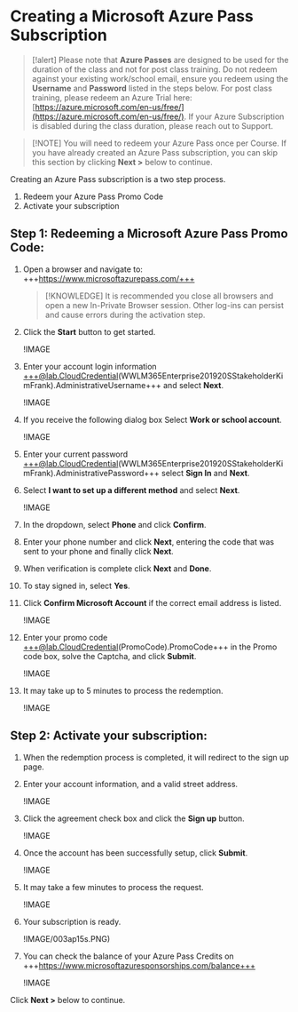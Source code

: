 # Creating a Microsoft Azure Pass Subscription

> [!alert] Please note that **Azure Passes** are designed to be used for the duration of the class and not for post class training. Do not redeem against your existing work/school email, ensure you redeem using the **Username** and **Password** listed in the steps below. For post class training, please redeem an Azure Trial here: [https://azure.microsoft.com/en-us/free/](https://azure.microsoft.com/en-us/free/). If your Azure Subscription is disabled during the class duration, please reach out to Support. 

> [!NOTE] You will need to redeem your Azure Pass once per Course. If you have already created an Azure Pass subscription, you can skip this section by clicking **Next >** below to continue.

Creating an Azure Pass subscription is a two step process.

1. Redeem your Azure Pass Promo Code  
1. Activate your subscription

## Step 1: Redeeming a Microsoft Azure Pass Promo Code:

1. Open a browser and navigate to: +++https://www.microsoftazurepass.com/+++

    > [!KNOWLEDGE] It is recommended you close all browsers and open a new In-Private Browser session. Other log-ins can persist and cause errors during the activation step.

1. Click the **Start** button to get started.
	
    !IMAGE[](https://lodmanuals.blob.core.windows.net/manuals/LODS%20Media/Azure%20Pass%20How-To/Updated_04_28_2020/1.jpg)	

1. Enter your account login information +++@lab.CloudCredential(WWLM365Enterprise201920SStakeholderKimFrank).AdministrativeUsername+++ and select **Next**.

    !IMAGE[](https://lodmanuals.blob.core.windows.net/manuals/LODS%20Media/Azure%20Pass%20How-To/Updated_04_28_2020/2.jpg)

1. If you receive the following dialog box Select **Work or school account**.

    !IMAGE[](https://lodmanuals.blob.core.windows.net/manuals/LODS%20Media/Azure%20Pass%20How-To/Updated_05_09_2024_MFA/00120s.PNG)

1. Enter your current password +++@lab.CloudCredential(WWLM365Enterprise201920SStakeholderKimFrank).AdministrativePassword+++ select **Sign In** and **Next**.

1. Select **I want to set up a different method** and select **Next**.

    !IMAGE[](https://lodmanuals.blob.core.windows.net/manuals/LODS%20Media/Azure%20Pass%20How-To/Updated_05_09_2024_MFA/2_2.jpg)

1. In the dropdown, select **Phone** and click **Confirm**.

1. Enter your phone number and click **Next**, entering the code that was sent to your phone and finally click **Next**.

1. When verification is complete click **Next** and **Done**.

1. To stay signed in, select **Yes**.

1. Click **Confirm Microsoft Account** if the correct email address is listed.

    !IMAGE[](https://lodmanuals.blob.core.windows.net/manuals/LODS%20Media/Azure%20Pass%20How-To/Updated_04_28_2020/3.jpg)
	
1. Enter your promo code +++@lab.CloudCredential(PromoCode).PromoCode+++ in the Promo code box, solve the Captcha, and click **Submit**.

    !IMAGE[](https://lodmanuals.blob.core.windows.net/manuals/LODS%20Media/Azure%20Pass%20How-To/Updated_04_28_2020/4.jpg)
	
1. It may take up to 5 minutes to process the redemption.

    !IMAGE[](https://lodmanuals.blob.core.windows.net/manuals/LODS%20Media/Azure%20Pass%20How-To/Updated_04_28_2020/5.jpg)
	
## Step 2: Activate your subscription:

1. When the redemption process is completed, it will redirect to the sign up page.

1. Enter your account information, and a valid street address.

    !IMAGE[](https://lodmanuals.blob.core.windows.net/manuals/LODS%20Media/Azure%20Pass%20How-To/Updated_04_28_2020/6.jpg)
	
1. Click the agreement check box and click the **Sign up** button.
	
    !IMAGE[](https://lodmanuals.blob.core.windows.net/manuals/LODS%20Media/Azure%20Pass%20How-To/Updated_12_4_2020/Screenshot_4.jpg)
	
1. Once the account has been successfully setup, click **Submit**.

    !IMAGE[](https://lodmanuals.blob.core.windows.net/manuals/LODS%20Media/Azure%20Pass%20How-To/Updated_12_4_2020/Screenshot_1.jpg)

1. It may take a few minutes to process the request.
    
    !IMAGE[](https://lodmanuals.blob.core.windows.net/manuals/LODS%20Media/Azure%20Pass%20How-To/Updated_12_4_2020/Screenshot_3.jpg)
	
1. Your subscription is ready.
	
    !IMAGE[](https://lodmanuals.blob.core.windows.net/manuals/LODS%20Media/Azure%20Pass%20How-To/Updated_05_09_2024_MFA/)/003ap15s.PNG)

1. You can check the balance of your Azure Pass Credits on +++https://www.microsoftazuresponsorships.com/balance+++

    !IMAGE[](https://lodmanuals.blob.core.windows.net/manuals/LODS%20Media/Azure%20Pass%20How-To/Updated_04_28_2020/9.jpg)
    
Click **Next >** below to continue.
